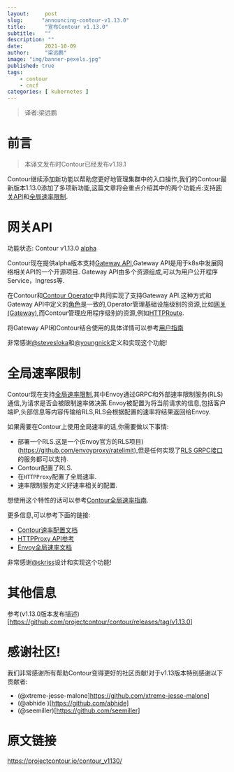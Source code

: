 ```yaml
---
layout:     post 
slug:      "announcing-contour-v1.13.0"
title:      "宣布Contour v1.13.0"
subtitle:   ""
description: ""
date:       2021-10-09
author:     "梁远鹏"
image: "img/banner-pexels.jpg"
published: true
tags:
    - contour 
    - cncf
categories: [ kubernetes ]
---
```


> 译者:梁远鹏   

# 前言    

> 本译文发布时Contour已经发布v1.19.1

Contour继续添加新功能以帮助您更好地管理集群中的入口操作,我们的Contour最新版本1.13.0添加了多项新功能,这篇文章将会重点介绍其中的两个功能点:支持[网关API](https://gateway-api.sigs.k8s.io/)和[全局速率限制](https://www.envoyproxy.io/docs/envoy/v1.17.0/intro/arch_overview/other_features/global_rate_limiting.html).


# 网关API  
功能状态: Contour v1.13.0 [alpha](https://projectcontour.io/resources/deprecation-policy/) 

Contour现在提供alpha版本支持[Gateway API](https://gateway-api.sigs.k8s.io/),Gateway API是用于k8s中发展网络相关API的一个开源项目. Gateway API由多个资源组成,可以为用户公开程序Service，Ingress等.

在Contour和[Contour Operator](https://github.com/projectcontour/contour-operator)中共同实现了支持Gateway API.这种方式和Gateway API中定义的[角色](https://gateway-api.sigs.k8s.io/api-overview/#roles-and-personas)是一致的,Operator管理基础设施级别的资源,比如[网关(Gateway)](https://gateway-api.sigs.k8s.io/gateway/),而Contour管理应用程序级别的资源,例如[HTTPRoute](https://gateway-api.sigs.k8s.io/httproute/).  

将Gateway API和Contour结合使用的具体详情可以参考[用户指南](https://projectcontour.io/guides/gateway-api/) 

非常感谢[@stevesloka](https://github.com/stevesloka)和[@youngnick](https://github.com/youngnick)定义和实现这个功能!

# 全局速率限制  
Contour现在支持[全局速率限制](https://www.envoyproxy.io/docs/envoy/latest/intro/arch_overview/other_features/global_rate_limiting),其中Envoy通过GRPC和外部速率限制服务(RLS)通信,为请求是否会被限制速率做决策.Envoy被配置为将当前请求的信息,包括客户端IP,头部信息等内容传输给RLS,RLS会根据配置的速率将结果返回给Envoy.  

如果需要在Contour上使用全局速率的话,你需要做以下事情:  
- 部署一个RLS.这是一个(Envoy官方的RLS项目)(https://github.com/envoyproxy/ratelimit),但是任何实现了[RLS GRPC接口](https://www.envoyproxy.io/docs/envoy/latest/api-v3/service/ratelimit/v3/rls.proto)的服务都可以支持.
- Contour配置了RLS.  
- 在`HTTPProxy`配置了全局速率.  
- 速率限制服务定义好速率相关的配置.  

想使用这个特性的话可以参考[Contour全局速率指南](https://projectcontour.io/guides/global-rate-limiting/).  

更多信息,可以参考下面的链接:  
- [Contour速率配置文档](https://projectcontour.io/docs/v1.13.0/config/rate-limiting/)  
- [HTTPProxy API参考](https://projectcontour.io/docs/v1.13.0/config/api/#projectcontour.io/v1.GlobalRateLimitPolicy)  
- [Envoy全局速率文档](https://www.envoyproxy.io/docs/envoy/v1.17.0/configuration/http/http_filters/rate_limit_filter)  

非常感谢[@skriss](https://github.com/skriss)设计和实现这个功能!

# 其他信息

参考(v1.13.0版本发布描述)[https://github.com/projectcontour/contour/releases/tag/v1.13.0]

# 感谢社区!  

我们非常感谢所有帮助Contour变得更好的社区贡献!对于v1.13版本特别感谢以下贡献者:

- (@xtreme-jesse-malone]https://github.com/xtreme-jesse-malone]
- (@abhide )[https://github.com/abhide]
- (@seemiller)[https://github.com/seemiller]

# 原文链接  
https://projectcontour.io/contour_v1130/